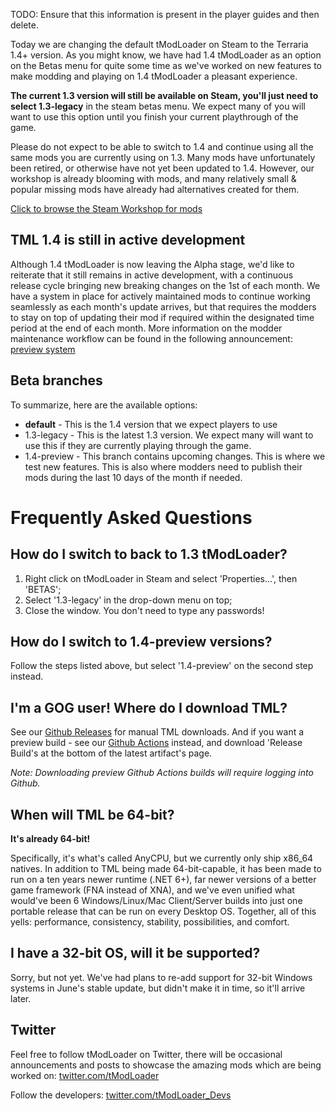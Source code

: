 TODO: Ensure that this information is present in the player guides and then delete.

Today we are changing the default tModLoader on Steam to the Terraria 1.4+ version. As you might know, we have had 1.4 tModLoader as an option on the Betas menu for quite some time as we've worked on new features to make modding and playing on 1.4 tModLoader a pleasant experience.

**The current 1.3 version will still be available on Steam, you'll just need to select 1.3-legacy**
in the steam betas menu. We expect many of you will want to use this option until you finish your current playthrough of the game.

Please do not expect to be able to switch to 1.4 and continue using all the same mods you are currently using on 1.3. Many mods have unfortunately been retired, or otherwise have not yet
been updated to 1.4. However, our workshop is already blooming with mods, and many relatively small & popular missing mods have already had alternatives created for them.

[Click to browse the Steam Workshop for mods](https://steamcommunity.com/app/1281930/workshop?snr=2_9_100015_)

## TML 1.4 is still in active development

Although 1.4 tModLoader is now leaving the Alpha stage, we'd like to reiterate that it still remains in active development, with a continuous release cycle bringing new breaking changes on the 1st of each month. We have a system in place for actively maintained mods to continue working seamlessly as each month's update arrives, but that requires the modders to stay on top of updating their mod if required within the designated time period at the end of each month. More information on the modder maintenance workflow can be found in the following announcement: [preview system](https://steamcommunity.com/ogg/1281930/announcements/detail/3189118991325681724)

## Beta branches

To summarize, here are the available options:
* **default** - This is the 1.4 version that we expect players to use
* 1.3-legacy - This is the latest 1.3 version. We expect many will want to use this if they are currently playing through the game.
* 1.4-preview - This branch contains upcoming changes. This is where we test new features. This is also where modders need to publish their mods during the last 10 days of the month if needed.

# Frequently Asked Questions

## How do I switch to back to 1.3 tModLoader?
1. Right click on tModLoader in Steam and select 'Properties...', then 'BETAS';
2. Select '1.3-legacy' in the drop-down menu on top;
3. Close the window. You don't need to type any passwords!

## How do I switch to 1.4-preview versions?
Follow the steps listed above, but select '1.4-preview' on the second step instead.

## I'm a GOG user! Where do I download TML?
See our [Github Releases](https://steamcommunity.com/linkfilter/?url=https://github.com/tModLoader/tModLoader/releases) for manual TML downloads.
And if you want a preview build - see our [Github Actions](https://steamcommunity.com/linkfilter/?url=https://github.com/tModLoader/tModLoader/actions?query=branch%3A1.4_preview) instead, and download 'Release Build's at the bottom of the latest artifact's page.

_Note: Downloading preview Github Actions builds will require logging into Github._

## When will TML be 64-bit?
**It's already 64-bit!**

Specifically, it's what's called AnyCPU, but we currently only ship x86_64 natives. In addition to TML being made 64-bit-capable, it has been made to run on a ten years newer runtime (.NET 6+), far newer versions of a better game framework (FNA instead of XNA), and we've even unified what would've been 6 Windows/Linux/Mac Client/Server builds into just one portable release that can be run on every Desktop OS. Together, all of this yells: performance, consistency, stability, possibilities, and comfort.

## I have a 32-bit OS, will it be supported?
Sorry, but not yet. We've had plans to re-add support for 32-bit Windows systems in June's stable update, but didn't make it in time, so it'll arrive later.

## Twitter

Feel free to follow tModLoader on Twitter, there will be occasional announcements and posts to showcase the amazing mods which are being worked on:
[twitter.com/tModLoader](https://twitter.com/tModLoader)

Follow the developers:
[twitter.com/tModLoader_Devs](https://twitter.com/tModLoader_Devs)
